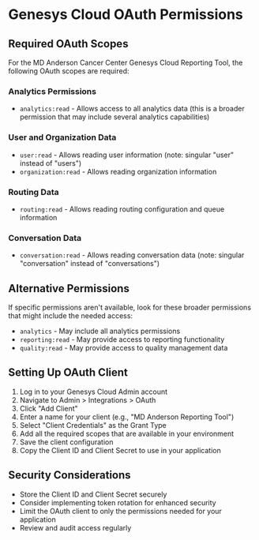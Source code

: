 # Genesys Cloud OAuth Permissions

## Required OAuth Scopes

For the MD Anderson Cancer Center Genesys Cloud Reporting Tool, the following OAuth scopes are required:

### Analytics Permissions
- `analytics:read` - Allows access to all analytics data (this is a broader permission that may include several analytics capabilities)

### User and Organization Data
- `user:read` - Allows reading user information (note: singular "user" instead of "users")
- `organization:read` - Allows reading organization information

### Routing Data
- `routing:read` - Allows reading routing configuration and queue information

### Conversation Data
- `conversation:read` - Allows reading conversation data (note: singular "conversation" instead of "conversations")

## Alternative Permissions
If specific permissions aren't available, look for these broader permissions that might include the needed access:

- `analytics` - May include all analytics permissions
- `reporting:read` - May provide access to reporting functionality
- `quality:read` - May provide access to quality management data

## Setting Up OAuth Client

1. Log in to your Genesys Cloud Admin account
2. Navigate to Admin &gt; Integrations &gt; OAuth
3. Click "Add Client"
4. Enter a name for your client (e.g., "MD Anderson Reporting Tool")
5. Select "Client Credentials" as the Grant Type
6. Add all the required scopes that are available in your environment
7. Save the client configuration
8. Copy the Client ID and Client Secret to use in your application

## Security Considerations

- Store the Client ID and Client Secret securely
- Consider implementing token rotation for enhanced security
- Limit the OAuth client to only the permissions needed for your application
- Review and audit access regularly
